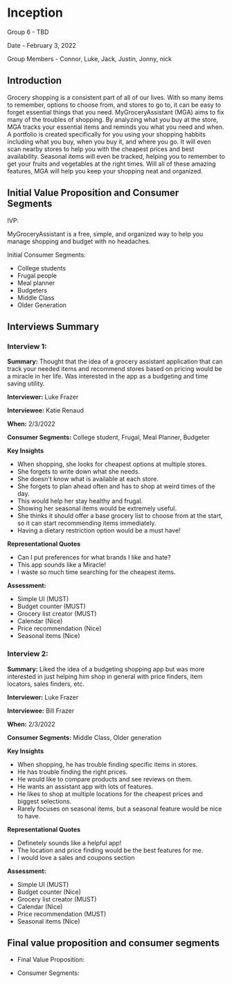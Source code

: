 # Inception

Group 6 - TBD

Date - February 3, 2022

Group Members - Connor, Luke, Jack, Justin, Jonny, nick

## Introduction

Grocery shopping is a consistent part of all of our lives. With so many items to remember, options to choose from, and stores to go to, it can be easy to forget essential things that you need. MyGroceryAssistant (MGA) aims to fix many of the troubles of shopping. By analyzing what you buy at the store, MGA tracks your essential items and reminds you what you need and when. A portfolio is created specifically for you using your shopping habbits including what you buy, when you buy it, and where you go. It will even scan nearby stores to help you with the cheapest prices and best availability. Seasonal items will even be tracked, helping you to remember to get your fruits and vegetables at the right times. Will all of these amazing features, MGA will help you keep your shopping neat and organized.  

## Initial Value Proposition and Consumer Segments

IVP: 

MyGroceryAssistant is a free, simple, and organized way to help you manage shopping and budget with no headaches. 

Initial Consumer Segments:

* College students
* Frugal people
* Meal planner
* Budgeters
* Middle Class
* Older Generation

## Interviews Summary

### Interview 1: 

**Summary:** Thought that the idea of a grocery assistant application that can track your needed items and recommend stores based on pricing would be a miracle in her life. Was interested in the app as a budgeting and time saving utility. 

**Interviewer:** Luke Frazer

**Interviewee:** Katie Renaud

**When:** 2/3/2022

**Consumer Segments:** College student, Frugal, Meal Planner, Budgeter

**Key Insights**

* When shopping, she looks for cheapest options at multiple stores.
* She forgets to write down what she needs. 
* She doesn't know what is available at each store.
* She forgets to plan ahead often and has to shop at weird times of the day. 
* This would help her stay healthy and frugal.
* Showing her seasonal items would be extremely useful.
* She thinks it should offer a base grocery list to choose from at the start, so it can start recommending items immediately. 
* Having a dietary restriction option would be a must have!

**Representational Quotes**

* Can I put preferences for what brands I like and hate?
* This app sounds like a Miracle!
* I waste so much time searching for the cheapest items.

**Assessment:**

* Simple UI (MUST)
* Budget counter (MUST)
* Grocery list creator (MUST)
* Calendar (Nice)
* Price recommendation (Nice)
* Seasonal items (Nice)

### Interview 2: 

**Summary:** Liked the idea of a budgeting shopping app but was more interested in just helping him shop in general with price finders, item locators, sales finders, etc.  

**Interviewer:** Luke Frazer

**Interviewee:** Bill Frazer

**When:** 2/3/2022

**Consumer Segments:** Middle Class, Older generation

**Key Insights**

* When shopping, he has trouble finding specific items in stores.
* He has trouble finding the right prices.
* He would like to compare products and see reviews on them.
* He wants an assistant app with lots of features.
* He likes to shop at multiple locations for the cheapest prices and biggest selections.
* Rarely focuses on seasonal items, but a seasonal feature would be nice to have.

**Representational Quotes**

* Definetely sounds like a helpful app!
* The location and price finding would be the best features for me.
* I would love a sales and coupons section

**Assessment:**

* Simple UI (MUST)
* Budget counter (Nice)
* Grocery list creator (MUST)
* Calendar (Nice)
* Price recommendation (MUST)
* Seasonal items (Nice)

## Final value proposition and consumer segments

* Final Value Proposition: 

* Consumer Segments: 

